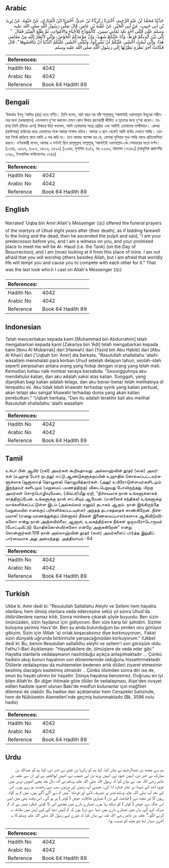 ## Arabic


<div dir="rtl" lang="ar" style={{fontSize:'larger',backgroundColor:'#f8f9fa',padding:20}}>
حَدَّثَنَا مُحَمَّدُ بْنُ عَبْدِ الرَّحِيمِ، أَخْبَرَنَا زَكَرِيَّاءُ بْنُ عَدِيٍّ، أَخْبَرَنَا ابْنُ الْمُبَارَكِ، عَنْ حَيْوَةَ، عَنْ يَزِيدَ بْنِ أَبِي حَبِيبٍ، عَنْ أَبِي الْخَيْرِ، عَنْ عُقْبَةَ بْنِ عَامِرٍ، قَالَ صَلَّى رَسُولُ اللَّهِ صلى الله عليه وسلم عَلَى قَتْلَى أُحُدٍ بَعْدَ ثَمَانِي سِنِينَ، كَالْمُوَدِّعِ لِلأَحْيَاءِ وَالأَمْوَاتِ، ثُمَّ طَلَعَ الْمِنْبَرَ فَقَالَ ‏ "‏ إِنِّي بَيْنَ أَيْدِيكُمْ فَرَطٌ، وَأَنَا عَلَيْكُمْ شَهِيدٌ، وَإِنَّ مَوْعِدَكُمُ الْحَوْضُ، وَإِنِّي لأَنْظُرُ إِلَيْهِ مِنْ مَقَامِي هَذَا، وَإِنِّي لَسْتُ أَخْشَى عَلَيْكُمْ أَنْ تُشْرِكُوا، وَلَكِنِّي أَخْشَى عَلَيْكُمُ الدُّنْيَا أَنْ تَنَافَسُوهَا ‏"‏‏.‏ قَالَ فَكَانَتْ آخِرَ نَظْرَةٍ نَظَرْتُهَا إِلَى رَسُولِ اللَّهِ صلى الله عليه وسلم‏.‏
</div>
<div style={{backgroundColor:'#f8f9fa',padding:20, marginBottom: 10}}><table> <thead> <tr> <th>References:</th> <th></th> </tr> </thead> <tbody><tr><td>Hadith No</td><td>4042</td></tr><tr><td>Arabic No</td><td>4042</td></tr><tr><td>Reference</td><td>Book 64 Hadith 89</td></tr></tbody></table></div>

## Bengali


<div dir="ltr" lang="bn" style={{fontSize:'larger',backgroundColor:'#f8f9fa',padding:20}}>
‘উকবাহ ইবনু ‘আমির (রাঃ) হতে বর্ণিত। তিনি বলেন, আট বছর পর নবী সাল্লাল্লাহু ‘আলাইহি ওয়াসাল্লাম উহূদের শহীদদের জন্য (কবরস্থানে) এমনভাবে দু‘আ করলেন যেমন কোন বিদায় গ্রহণকারী জীবিত ও মৃতদের জন্য দু‘আ করেন। তারপর তিনি (ফিরে এসে) মিম্বারে উঠে বললেন, আমি তোমাদের অগ্রে প্রেরিত এবং আমিই তোমাদের সাক্ষীদাতা। এরপর (কাউসার) হাউযের ধারে তোমাদের সঙ্গে আমার সাক্ষাৎ ঘটবে। আমার এ স্থান থেকেই আমি হাউয দেখতে পাচ্ছি। তোমরা শির্কে জড়িয়ে যাবে আমি এ ভয় করি না। তবে আমার আশঙ্কা হয় যে, তোমরা দুনিয়ায় সুখ-শান্তি লাভে প্রতিযোগিতা করবে। বর্ণনাকারী বলেন, আমার এ দর্শনই ছিল রাসূলুল্লাহ সাল্লাল্লাহু ‘আলাইহি ওয়াসাল্লাম-কে শেষবারের মতো দর্শন। (১৩৪৪, ৩৫৯৬, ৪০৮৫, ৬৪২৬, ৬৫৯০) [১৩৪৪; মুসলিম ৪৩/৯, হাঃ ২২৯৬, আহমাদ ১৭৩৪৯] (আধুনিক প্রকাশনীঃ ৩৭৪০, ইসলামিক ফাউন্ডেশনঃ ৩৭৪৪)
</div>
<div style={{backgroundColor:'#f8f9fa',padding:20, marginBottom: 10}}><table> <thead> <tr> <th>References:</th> <th></th> </tr> </thead> <tbody><tr><td>Hadith No</td><td>4042</td></tr><tr><td>Arabic No</td><td>4042</td></tr><tr><td>Reference</td><td>Book 64 Hadith 89</td></tr></tbody></table></div>

## English


<div dir="ltr" lang="en" style={{fontSize:'larger',backgroundColor:'#f8f9fa',padding:20}}>
Narrated 'Uqba bin Amir:Allah's Messenger (ﷺ) offered the funeral prayers of the martyrs of Uhud eight years after (their death), as if bidding farewell to the living and the dead, then he ascended the pulpit and said, "I am your predecessor before you, and I am a witness on you, and your promised place to meet me will be Al- Haud (i.e. the Tank) (on the Day of Resurrection), and I am (now) looking at it from this place of mine. I am not afraid that you will worship others besides Allah, but I am afraid that worldly life will tempt you and cause you to compete with each other for it." That was the last look which I cast on Allah's Messenger (ﷺ)
</div>
<div style={{backgroundColor:'#f8f9fa',padding:20, marginBottom: 10}}><table> <thead> <tr> <th>References:</th> <th></th> </tr> </thead> <tbody><tr><td>Hadith No</td><td>4042</td></tr><tr><td>Arabic No</td><td>4042</td></tr><tr><td>Reference</td><td>Book 64 Hadith 89</td></tr></tbody></table></div>

## Indonesian


<div dir="ltr" lang="id" style={{fontSize:'larger',backgroundColor:'#f8f9fa',padding:20}}>
Telah menceritakan kepada kami [Muhammad bin Abdurrahim] telah mengabarkan kepada kami [Zakariya bin 'Adi] telah mengabarkan kepada kami [Ibnu Al Mubarrak] dari [Haiwah] dari [Yazid bin Abu Habib] dari [Abu Al Khair] dari ['Uqbah bin 'Amir] dia berkata, "Rasulullah shallallahu 'alaihi wasallam menshalati para korban Uhud setelah delapan tahun, seolah-olah seperti perpisahan antara orang yang hidup dengan orang yang telah mati. Kemudian beliau naik mimbar seraya bersabda: "Sesungguhnya aku mendahului kalian, dan aku adalah saksi atas kalian. Sungguh, yang dijanjikan bagi kalian adalah telaga, dan aku benar-benar telah melihatnya di tempatku ini. Aku tidak lebih khawatir terhadap syirik yang kalian perbuat, akan tetapi aku sangat khawatir terhadap dunia yang akan kalian perebutkan." 'Uqbah berkata, "Dan itu adalah terakhir kali aku melihat Rasulullah shallallahu 'alaihi wasallam
</div>
<div style={{backgroundColor:'#f8f9fa',padding:20, marginBottom: 10}}><table> <thead> <tr> <th>References:</th> <th></th> </tr> </thead> <tbody><tr><td>Hadith No</td><td>4042</td></tr><tr><td>Arabic No</td><td>4042</td></tr><tr><td>Reference</td><td>Book 64 Hadith 89</td></tr></tbody></table></div>

## Tamil


<div dir="ltr" lang="ta" style={{fontSize:'larger',backgroundColor:'#f8f9fa',padding:20}}>
உக்பா பின் ஆமிர் (ரலி) அவர்கள் கூறியதாவது: அல்லாஹ்வின் தூதர் (ஸல்) அவர்கள் (உஹுத் போர் நடந்து) எட்டு ஆண்டுகளுக்குப்பின் உஹுதில் கொல்லப்பட்டவர்களுக்காக (ஜனாஸாத் தொழுகை) தொழுவித்தார்கள். (அது) உயிரோடுள்ளவர்களிடமும் இறந்தவர் களிடமும் (மறுமைப் பயணத்திற்கு) விடைபெறுவது போலிருந்தது. பிறகு அவர்கள் சொற்பொழிவுமேடை (மிம்பர்)மீது ஏறி, “நிச்சயமாக நான் உங்களுக்காகக் காத்திருப்பேன். உங்களுக்கு நான் சாட்சியும் ஆவேன். (என்னைச் சந்திக்க) உங்களுக்கு வாக்களிக்கப்பட்டுள்ள இடம் (அல்கவ்ஸர் எனும்) தடாகம் ஆகும். நான் இங்கிருந்தே (மறுமையில் எனக்குப் பரிசளிக்கப்படவுள்ள) அந்தத் தடாகத்தைக் காண்கிறேன். நிச்சயமாக! (எனது மரணத்துக்குப் பின்னால்) நீங்கள் இணைவைப்பாளர்களாக ஆகிவிடுவீர்களோ என்று நான் அஞ்சவில்லை; ஆனால், உலகத்திற்காக நீங்கள் ஒருவரோடொருவர் (போட்டியிட்டு) மோதிக்கொள்வீர்களோ என்றே அஞ்சுகிறேன்” என்று சொன்னார்கள்.108 நான் அல்லாஹ்வின் தூதர் (ஸல்) அவர்களைப் பார்த்த இறுதிப் பார்வையாக அது அமைந்தது. அத்தியாயம் : 64
</div>
<div style={{backgroundColor:'#f8f9fa',padding:20, marginBottom: 10}}><table> <thead> <tr> <th>References:</th> <th></th> </tr> </thead> <tbody><tr><td>Hadith No</td><td>4042</td></tr><tr><td>Arabic No</td><td>4042</td></tr><tr><td>Reference</td><td>Book 64 Hadith 89</td></tr></tbody></table></div>

## Turkish


<div dir="ltr" lang="tr" style={{fontSize:'larger',backgroundColor:'#f8f9fa',padding:20}}>
Ukbe b. Amir dedi ki: "Resulullah Sallallahu Aleyhi ve Sellem hem hayatta olanlara, hem ölmüş olanlara veda edercesine sekiz yıl sonra Uhud'da öldürülenIere namaz kıldı. Sonra minbere çıkarak şöyle buyurdu: Ben sizin önünüzden, sizin faydanız için gidiyorum. Ben size karşı bir şahidim. Sizinle buluşma yerimiz Havz'dır. Ben şu anda bulunduğum bu yerden onu görüyor gibiyim. Sizin için (Allah 'a) ortak koşacaksınız diye korkmuyorum,. Fakat sizin dünyalık uğrunda birbirinizle yarışacağınızdan korkuyorum." (Ukbe) dedi ki: Bu, benim Resulullah saIlaIliihu aleyhi ve seIlem'i son görüşüm oldu. Fethu'l-Bari Açıklaması: "Hayattakilere de, ölmüşlere de veda eder gibi." Hayatta olanlarla vedalaşmanın nasılolduğu açıkça anlaşılmaktadır ... Çünkü hadisin akışı bunun hayatının son dönemlerinde olduğunu hissettirmektedir. Ölülerle vedalaşması da muhtemelen bedenen artık ölüleri ziyaret etmesinin kesilmiş olacağını kastetmiş olmalıdır .. Çünkü ölümden sonra diri ise de, onun bu hayatı uhrevı bir hayattır. Dünya hayatına benzemez. Doğrusu en iyi bilen Allah'tır. Bir diğer ihtimale göre ölüler ile vedalaşması, Aişe'den rivayet edilen hadiste işaret olunan Baki'de medfun bulunanlar için mağfiret dilemesi de olabilir. Bu hadise dair açıklamalar hem Cenazeler bahsinde, hem de Nübüwetin Alametleri'nde geçmiş bulunmaktadır.(Bk. 3596 nolu hadis)
</div>
<div style={{backgroundColor:'#f8f9fa',padding:20, marginBottom: 10}}><table> <thead> <tr> <th>References:</th> <th></th> </tr> </thead> <tbody><tr><td>Hadith No</td><td>4042</td></tr><tr><td>Arabic No</td><td>4042</td></tr><tr><td>Reference</td><td>Book 64 Hadith 89</td></tr></tbody></table></div>

## Urdu


<div dir="rtl" lang="ur" style={{fontSize:'larger',backgroundColor:'#f8f9fa',padding:20}}>
ہم سے محمد بن عبدالرحیم نے بیان کیا، کہا ہم کو زکریا بن عدی نے خبر دی، کہا ہم کو عبداللہ بن مبارک نے خبر دی، انہیں حیوہ نے، انہیں یزید بن ابی حبیب نے، انہیں ابوالخیر نے اور ان سے عقبہ بن عامر رضی اللہ عنہ نے بیان کیا کہ رسول اللہ صلی اللہ علیہ وسلم نے آٹھ سال بعد یعنی آٹھویں برس میں غزوہ احد کے شہداء پر نماز جنازہ ادا کی۔ جیسے آپ زندوں اور مردوں سب سے رخصت ہو رہے ہوں۔ اس کے بعد آپ صلی اللہ علیہ وسلم منبر پر تشریف لائے اور فرمایا ”میں تم سے آگے آگے ہوں، میں تم پر گواہ رہوں گا اور مجھ سے ( قیامت کے دن ) تمہاری ملاقات حوض ( کوثر ) پر ہو گی۔ اس وقت بھی میں اپنی اس جگہ سے حوض ( کوثر ) کو دیکھ رہا ہوں۔ تمہارے بارے میں مجھے اس کا کوئی خطرہ نہیں ہے کہ تم شرک کرو گے، ہاں میں تمہارے بارے میں دنیا سے ڈرتا ہوں کہ تم کہیں دنیا کے لیے آپس میں مقابلہ نہ کرنے لگو۔“ عقبہ بن عامر رضی اللہ عنہ نے بیان کیا کہ میرے لیے رسول اللہ صلی اللہ علیہ وسلم کا یہ آخری دیدار تھا جو مجھ کو نصیب ہوا۔
</div>
<div style={{backgroundColor:'#f8f9fa',padding:20, marginBottom: 10}}><table> <thead> <tr> <th>References:</th> <th></th> </tr> </thead> <tbody><tr><td>Hadith No</td><td>4042</td></tr><tr><td>Arabic No</td><td>4042</td></tr><tr><td>Reference</td><td>Book 64 Hadith 89</td></tr></tbody></table></div>